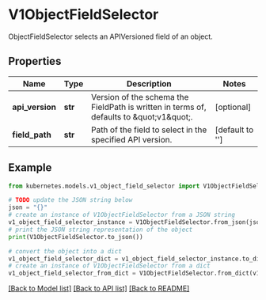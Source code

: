 # V1ObjectFieldSelector

ObjectFieldSelector selects an APIVersioned field of an object.

## Properties

Name | Type | Description | Notes
------------ | ------------- | ------------- | -------------
**api_version** | **str** | Version of the schema the FieldPath is written in terms of, defaults to \&quot;v1\&quot;. | [optional] 
**field_path** | **str** | Path of the field to select in the specified API version. | [default to '']

## Example

```python
from kubernetes.models.v1_object_field_selector import V1ObjectFieldSelector

# TODO update the JSON string below
json = "{}"
# create an instance of V1ObjectFieldSelector from a JSON string
v1_object_field_selector_instance = V1ObjectFieldSelector.from_json(json)
# print the JSON string representation of the object
print(V1ObjectFieldSelector.to_json())

# convert the object into a dict
v1_object_field_selector_dict = v1_object_field_selector_instance.to_dict()
# create an instance of V1ObjectFieldSelector from a dict
v1_object_field_selector_from_dict = V1ObjectFieldSelector.from_dict(v1_object_field_selector_dict)
```
[[Back to Model list]](../README.md#documentation-for-models) [[Back to API list]](../README.md#documentation-for-api-endpoints) [[Back to README]](../README.md)



